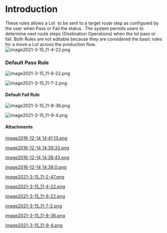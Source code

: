 # Introduction

These rules allows a Lot  to be sent to a target route step as configured by the user when Pass or Fail the status. 
The system permits users to determine next route steps (Destination Operations) when the lot pass or fail. Both Rules are not editable because they are considered the basic rules for a move a Lot across the production flow. 
![image2021-3-15_11-4-22.png](/.attachments/89587739.png)





### Default Pass Rule


![image2021-3-15_11-6-22.png](/.attachments/89587740.png)



![image2021-3-15_11-7-2.png](/.attachments/89587741.png)





#### Default Fail Rule


![image2021-3-15_11-8-36.png](/.attachments/89587742.png)



![image2021-3-15_11-9-4.png](/.attachments/89587743.png)





#### Attachments

[image2016-12-14 14:41:13.png](/.attachments/29920049.png)
[image2016-12-14 14:39:33.png](/.attachments/29920050.png)
[image2016-12-14 14:38:43.png](/.attachments/29920051.png)
[image2016-12-14 14:38:0.png](/.attachments/29920052.png)
[image2021-3-15_11-2-47.png](/.attachments/89587738.png)
[image2021-3-15_11-4-22.png](/.attachments/89587739.png)
[image2021-3-15_11-6-22.png](/.attachments/89587740.png)
[image2021-3-15_11-7-2.png](/.attachments/89587741.png)
[image2021-3-15_11-8-36.png](/.attachments/89587742.png)
[image2021-3-15_11-9-4.png](/.attachments/89587743.png)
